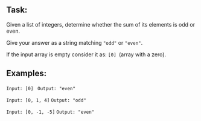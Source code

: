 ## Task:

Given a list of integers, determine whether the sum of its elements is odd or even.

Give your answer as a string matching `"odd"` or `"even"`.

If the input array is empty consider it as: `[0] `(array with a zero).

## Examples:

`Input: [0] `
`Output: "even" `

`Input: [0, 1, 4]`
`Output: "odd"`

`Input: [0, -1, -5]`
`Output: "even"`
